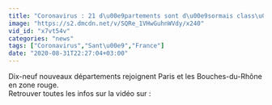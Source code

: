 ```yaml
---
title: "Coronavirus : 21 d\u00e9partements sont d\u00e9sormais class\u00e9s en 'zone de circulation active' du virus"
image: "https://s2.dmcdn.net/v/SQRe_1VHwGuhnWVdy/x240"
vid_id: "x7vt54v"
categories: "news"
tags: ["Coronavirus","Sant\u00e9","France"]
date: "2020-08-31T22:27:04+03:00"
---
```

Dix-neuf nouveaux départements rejoignent Paris et les Bouches-du-Rhône en zone rouge.   <br>Retrouver toutes les infos sur la vidéo sur : 
